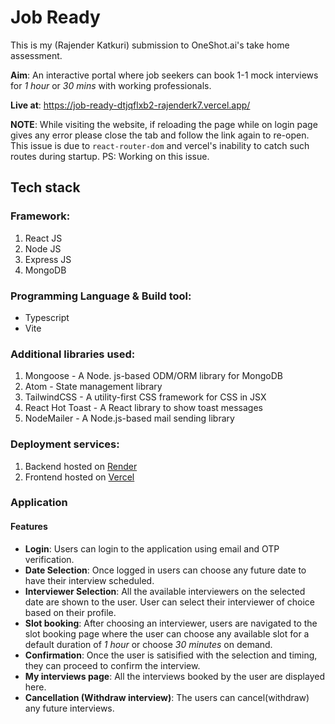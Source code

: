 # Job Ready
This is my (Rajender Katkuri) submission to OneShot.ai's take home assessment.

**Aim**: An interactive portal where job seekers can book 1-1 mock interviews for *1 hour* or *30 mins* with working professionals.

**Live at**: https://job-ready-dtjqflxb2-rajenderk7.vercel.app/

**NOTE**: While visiting the website, if reloading the page while on login page gives any error please close the tab and follow the link again to re-open. This issue is due to `react-router-dom` and vercel's inability to catch such routes during startup. PS: Working on this issue.

## Tech stack
### Framework:
1. React JS
2. Node JS
3. Express JS
4. MongoDB

### Programming Language & Build tool:
- Typescript
- Vite

### Additional libraries used:
1. Mongoose - A Node. js-based ODM/ORM library for MongoDB
2. Atom - State management library
3. TailwindCSS - A utility-first CSS framework for CSS in JSX
4. React Hot Toast - A React library to show toast messages
5. NodeMailer - A Node.js-based mail sending library

### Deployment services:
1. Backend hosted on [Render](http://render.com/ "Render")
2. Frontend hosted on [Vercel](http://vercel.com "Vercel")

### Application
#### Features
- **Login**: Users can login to the application using email and OTP verification.
- **Date Selection**: Once logged in users can choose any future date to have their interview scheduled.
- **Interviewer Selection**: All the available interviewers on the selected date are shown to the user. User can select their interviewer of choice based on their profile.
- **Slot booking**: After choosing an interviewer, users are navigated to the slot booking page where the user can choose any available slot for a default duration of *1 hour* or choose *30 minutes* on demand.
- **Confirmation**: Once the user is satisified with the selection and timing, they can proceed to confirm the interview.
- **My interviews page**: All the interviews booked by the user are displayed here.
- **Cancellation (Withdraw interview)**: The users can cancel(withdraw) any future interviews.
